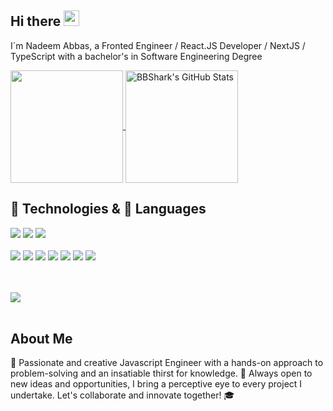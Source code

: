 ## Hi there <img src="https://media.giphy.com/media/hvRJCLFzcasrR4ia7z/giphy.gif" width="25px"></a>

I´m Nadeem Abbas, a Fronted Engineer / React.JS Developer / NextJS / TypeScript with a bachelor's in Software Engineering Degree
<p>
  <a href="https://github.com/nadeemabbas0474" >
    <img align="center" src="https://github-readme-stats.vercel.app/api/top-langs/?layout=compact&username=nadeemabbas0474&hide=java,html&title_color=ffffff&text_color=c9cacc&icon_color=2bbc8a&bg_color=1d1f21" height="180px"/>
  </a>
  <a href="https://github.com/nadeemabbas0474" >
    <img align="center" src="https://github-readme-stats.vercel.app/api?username=nadeemabbas0474&show_icons=true&line_height=27&count_private=true&title_color=ffffff&text_color=c9cacc&icon_color=2bbc8a&bg_color=1d1f21" alt="BBShark's GitHub Stats" height="180px"/>
  </a>
 </p>

## 🔧 Technologies & 📖 Languages

<div display="flex">
  <img src="https://img.shields.io/badge/HTML5-E34F26?style=flat-square&logo=html5&logoColor=white">
  <img src="https://img.shields.io/badge/CSS3-1572B6?style=flat-square&logo=css3&logoColor=white">
  <img src="https://img.shields.io/badge/JavaScript-F7DF1E?style=flat-square&logo=javascript&logoColor=black">
  <br/>
  <br/>
  <img src="https://img.shields.io/badge/-VS%20Code-007ACC?style=flat-square&logo=visual-studio-code">
  <img src="https://img.shields.io/badge/-MatrialUI-0081CB?style=flat-square&logo=material-UI">
  <img src="https://img.shields.io/badge/TypeScript-007ACC?style=for-the-badge&logo=typescript&logoColor=white">
  <img src="https://img.shields.io/badge/React-20232A?style=for-the-badge&logo=react&logoColor=61DAFB">
  <img src="https://img.shields.io/badge/Redux-339933?style=for-the-badge&logo=nodedotjs&logoColor=white">
  <img src="https://img.shields.io/badge/next-339933?style=for-the-badge&logo=next.js&logoColor=white">
  <img src="https://img.shields.io/badge/Git-F05032?style=for-the-badge&logo=git&logoColor=white">
<div/>

<br></br>
    <img src="https://activity-graph.herokuapp.com/graph?username=nadeemabbas0474&theme=redical&hide_border=true">
<br></br>

## About Me

🥇 Passionate and creative Javascript Engineer with a hands-on approach to problem-solving and an insatiable thirst for knowledge. 🎨 Always open to new ideas and opportunities, I bring a perceptive eye to every project I undertake. Let's collaborate and innovate together! 🎓
